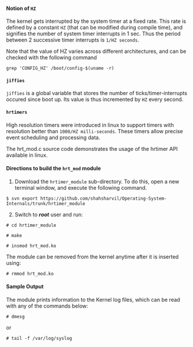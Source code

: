 #### Notion of `HZ`
The kernel gets interrupted by the system timer at a fixed rate. This rate is defined by a constant ```HZ``` (that can be modified during compile time), and signifies the number of system timer interrupts in 1 sec. Thus the period between 2 successive timer interrupts is `1/HZ seconds`. 

Note that the value of HZ varies across different architectures, and can be checked with the following command
```
grep 'CONFIG_HZ' /boot/config-$(uname -r)
```

#### `jiffies`
`jiffies` is a global variable that stores the number of ticks/timer-interrupts occured since boot up. Its value is thus incremented by `HZ` every second.

#### `hrtimers`
High resolution timers were introduced in linux to support timers with resolution better than `1000/HZ milli-seconds`. These timers allow precise event scheduling and processing data.

The hrt_mod.c source code demonstrates the usage of the hrtimer API available in linux.

#### Directions to build the `hrt_mod` module
 1. Download the `hrtimer_module` sub-directory. To do this, open a new terminal window, and execute the following command.
```
$ svn export https://github.com/shahsharvil/Operating-System-Internals/trunk/hrtimer_module
```  
 2. Switch to **_root_** user and run:
```
# cd hrtimer_module
```
```
# make
```
```
# insmod hrt_mod.ko
```
The module can be removed from the kernel anytime after it is inserted using:
```
# rmmod hrt_mod.ko
```
#### Sample Output
The module prints information to the Kernel log files, which can be read with any of the commands below:
```
# dmesg
```
or
```
# tail -f /var/log/syslog
```
